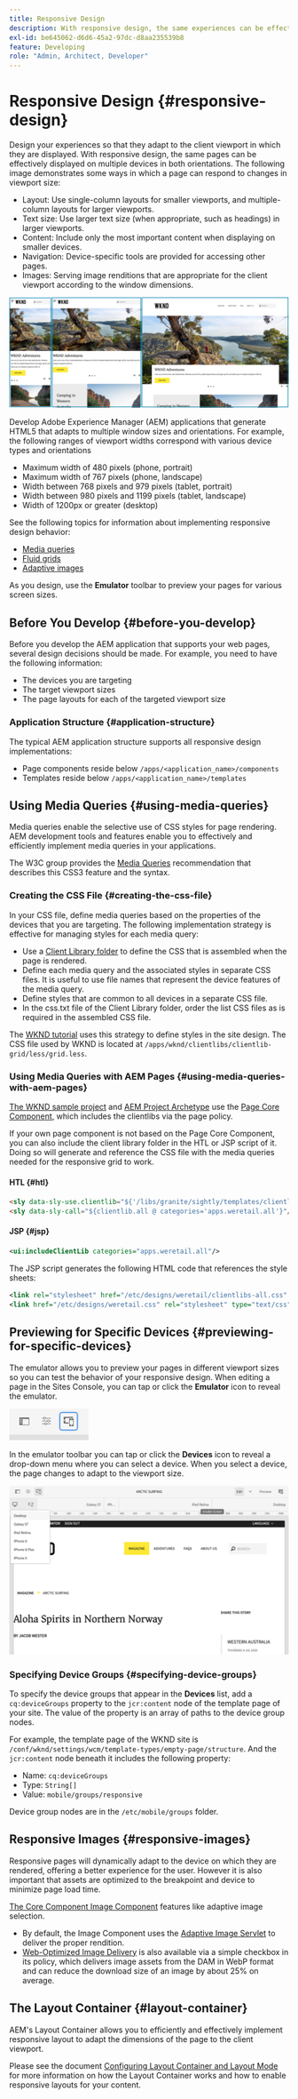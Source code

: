 ```yaml
---
title: Responsive Design
description: With responsive design, the same experiences can be effectively displayed on multiple devices in multiple orientations.
exl-id: be645062-d6d6-45a2-97dc-d8aa235539b8
feature: Developing
role: "Admin, Architect, Developer"
---
```

# Responsive Design {#responsive-design}

Design your experiences so that they adapt to the client viewport in which they are displayed. With responsive design, the same pages can be effectively displayed on multiple devices in both orientations. The following image demonstrates some ways in which a page can respond to changes in viewport size:

* Layout: Use single-column layouts for smaller viewports, and multiple-column layouts for larger viewports.
* Text size: Use larger text size (when appropriate, such as headings) in larger viewports.
* Content: Include only the most important content when displaying on smaller devices.
* Navigation: Device-specific tools are provided for accessing other pages.
* Images: Serving image renditions that are appropriate for the client viewport according to the window dimensions.

![Examples of responsive design](assets/responsive-example.png)

Develop Adobe Experience Manager (AEM) applications that generate HTML5 that adapts to multiple window sizes and orientations. For example, the following ranges of viewport widths correspond with various device types and orientations

* Maximum width of 480 pixels (phone, portrait)
* Maximum width of 767 pixels (phone, landscape)
* Width between 768 pixels and 979 pixels (tablet, portrait)
* Width between 980 pixels and 1199 pixels (tablet, landscape)
* Width of 1200px or greater (desktop)

See the following topics for information about implementing responsive design behavior:

* [Media queries](#using-media-queries)
* [Fluid grids](#developing-a-fluid-grid)
* [Adaptive images](#using-adaptive-images)

As you design, use the **Emulator** toolbar to preview your pages for various screen sizes.

## Before You Develop {#before-you-develop}

Before you develop the AEM application that supports your web pages, several design decisions should be made. For example, you need to have the following information:

* The devices you are targeting
* The target viewport sizes
* The page layouts for each of the targeted viewport size

### Application Structure {#application-structure}

The typical AEM application structure supports all responsive design implementations:

* Page components reside below `/apps/<application_name>/components`
* Templates reside below `/apps/<application_name>/templates`

## Using Media Queries {#using-media-queries}

Media queries enable the selective use of CSS styles for page rendering. AEM development tools and features enable you to effectively and efficiently implement media queries in your applications.

The W3C group provides the [Media Queries](https://www.w3.org/TR/css3-mediaqueries/) recommendation that describes this CSS3 feature and the syntax.

### Creating the CSS File {#creating-the-css-file}

In your CSS file, define media queries based on the properties of the devices that you are targeting. The following implementation strategy is effective for managing styles for each media query:

* Use a [Client Library folder](clientlibs.md) to define the CSS that is assembled when the page is rendered.
* Define each media query and the associated styles in separate CSS files. It is useful to use file names that represent the device features of the media query.
* Define styles that are common to all devices in a separate CSS file.
* In the css.txt file of the Client Library folder, order the list CSS files as is required in the assembled CSS file.

The [WKND tutorial](develop-wknd-tutorial.md) uses this strategy to define styles in the site design. The CSS file used by WKND is located at `/apps/wknd/clientlibs/clientlib-grid/less/grid.less`.

### Using Media Queries with AEM Pages {#using-media-queries-with-aem-pages}

[The WKND sample project](/help/implementing/developing/introduction/develop-wknd-tutorial.md) and [AEM Project Archetype](https://experienceleague.adobe.com/docs/experience-manager-core-components/using/developing/archetype/overview.html) use the [Page Core Component,](https://experienceleague.adobe.com/docs/experience-manager-core-components/using/wcm-components/page.html) which includes the clientlibs via the page policy.

If your own page component is not based on the Page Core Component, you can also include the client library folder in the HTL or JSP script of it. Doing so will generate and reference the CSS file with the media queries needed for the responsive grid to work.

#### HTL {#htl}

```html
<sly data-sly-use.clientlib="${'/libs/granite/sightly/templates/clientlib.html'}">
<sly data-sly-call="${clientlib.all @ categories='apps.weretail.all'}"/>
```

#### JSP {#jsp}

```xml
<ui:includeClientLib categories="apps.weretail.all"/>
```

The JSP script generates the following HTML code that references the style sheets:

```xml
<link rel="stylesheet" href="/etc/designs/weretail/clientlibs-all.css" type="text/css">
<link href="/etc/designs/weretail.css" rel="stylesheet" type="text/css">
```

## Previewing for Specific Devices {#previewing-for-specific-devices}

The emulator allows you to preview your pages in different viewport sizes so you can test the behavior of your responsive design. When editing a page in the Sites Console, you can tap or click the **Emulator** icon to reveal the emulator.

![The emulator icon in the toolbar](assets/emulator-icon.png)

In the emulator toolbar you can tap or click the **Devices** icon to reveal a drop-down menu where you can select a device. When you select a device, the page changes to adapt to the viewport size.

![The emulator toolbar](assets/emulator.png)

### Specifying Device Groups {#specifying-device-groups}

To specify the device groups that appear in the **Devices** list, add a `cq:deviceGroups` property to the `jcr:content` node of the template page of your site. The value of the property is an array of paths to the device group nodes.

For example, the template page of the WKND site is `/conf/wknd/settings/wcm/template-types/empty-page/structure`. And the `jcr:content` node beneath it includes the following property:

* Name: `cq:deviceGroups`
* Type: `String[]`
* Value: `mobile/groups/responsive`

Device group nodes are in the `/etc/mobile/groups` folder.

## Responsive Images {#responsive-images}

Responsive pages will dynamically adapt to the device on which they are rendered, offering a better experience for the user. However it is also important that assets are optimized to the breakpoint and device to minimize page load time.

[The Core Component Image Component](https://experienceleague.adobe.com/docs/experience-manager-core-components/using/wcm-components/image.html) features like adaptive image selection.

* By default, the Image Component uses the [Adaptive Image Servlet](https://experienceleague.adobe.com/docs/experience-manager-core-components/using/developing/adaptive-image-servlet.html) to deliver the proper rendition.
* [Web-Optimized Image Delivery](https://experienceleague.adobe.com/docs/experience-manager-core-components/using/developing/web-optimized-image-delivery.html) is also available via a simple checkbox in its policy, which delivers image assets from the DAM in WebP format and can reduce the download size of an image by about 25% on average.

## The Layout Container {#layout-container}

AEM's Layout Container allows you to efficiently and effectively implement responsive layout to adapt the dimensions of the page to the client viewport.

Please see the document [Configuring Layout Container and Layout Mode](/help/sites-cloud/administering/responsive-layout.md) for more information on how the Layout Container works and how to enable responsive layouts for your content.
